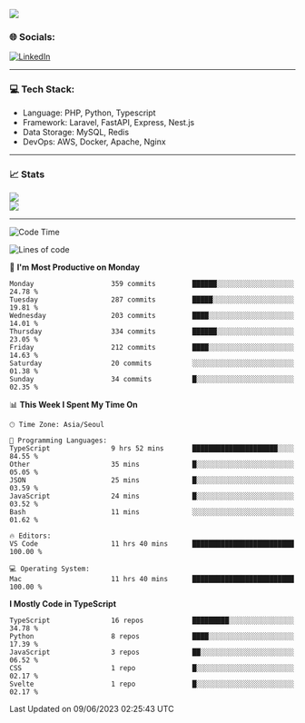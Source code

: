 <!--[![](https://visitcount.itsvg.in/api?id=jin-wk&icon=7&color=12)](https://visitcount.itsvg.in)-->
<!--[![Hits](https://hits.seeyoufarm.com/api/count/incr/badge.svg?url=https%3A%2F%2Fgithub.com%2Fjin-wk&count_bg=%235F625C&title_bg=%23555555&icon=github.svg&icon_color=%23E7E7E7&title=Hits&edge_flat=false)](https://hits.seeyoufarm.com)-->
![](https://komarev.com/ghpvc/?username=jin-wk&color=lightgrey&style=for-the-badge)

### 🌐 Socials:
[![LinkedIn](https://img.shields.io/badge/LinkedIn-%230077B5.svg?logo=linkedin&logoColor=white)](https://linkedin.com/in/jinwook-lee-242625241) 

---

### 💻 Tech Stack:
  - Language: PHP, Python, Typescript
  - Framework: Laravel, FastAPI, Express, Nest.js
  - Data Storage: MySQL, Redis
  - DevOps: AWS, Docker, Apache, Nginx

---

### 📈 Stats
![](https://github-readme-stats.vercel.app/api?username=jin-wk&theme=dark&hide_border=true&include_all_commits=true&count_private=true)<br/>
![](https://github-readme-streak-stats.herokuapp.com/?user=jin-wk&theme=dark&hide_border=true)<br/>

---

<!--START_SECTION:waka-->
![Code Time](http://img.shields.io/badge/Code%20Time-600%20hrs%2020%20mins-blue)

![Lines of code](https://img.shields.io/badge/From%20Hello%20World%20I%27ve%20Written-644.8%20thousand%20lines%20of%20code-blue)

📅 **I'm Most Productive on Monday** 

```text
Monday                   359 commits         ██████░░░░░░░░░░░░░░░░░░░   24.78 % 
Tuesday                  287 commits         █████░░░░░░░░░░░░░░░░░░░░   19.81 % 
Wednesday                203 commits         ████░░░░░░░░░░░░░░░░░░░░░   14.01 % 
Thursday                 334 commits         ██████░░░░░░░░░░░░░░░░░░░   23.05 % 
Friday                   212 commits         ████░░░░░░░░░░░░░░░░░░░░░   14.63 % 
Saturday                 20 commits          ░░░░░░░░░░░░░░░░░░░░░░░░░   01.38 % 
Sunday                   34 commits          █░░░░░░░░░░░░░░░░░░░░░░░░   02.35 % 
```


📊 **This Week I Spent My Time On** 

```text
🕑︎ Time Zone: Asia/Seoul

💬 Programming Languages: 
TypeScript               9 hrs 52 mins       █████████████████████░░░░   84.55 % 
Other                    35 mins             █░░░░░░░░░░░░░░░░░░░░░░░░   05.05 % 
JSON                     25 mins             █░░░░░░░░░░░░░░░░░░░░░░░░   03.59 % 
JavaScript               24 mins             █░░░░░░░░░░░░░░░░░░░░░░░░   03.52 % 
Bash                     11 mins             ░░░░░░░░░░░░░░░░░░░░░░░░░   01.62 % 

🔥 Editors: 
VS Code                  11 hrs 40 mins      █████████████████████████   100.00 % 

💻 Operating System: 
Mac                      11 hrs 40 mins      █████████████████████████   100.00 % 
```

**I Mostly Code in TypeScript** 

```text
TypeScript               16 repos            █████████░░░░░░░░░░░░░░░░   34.78 % 
Python                   8 repos             ████░░░░░░░░░░░░░░░░░░░░░   17.39 % 
JavaScript               3 repos             ██░░░░░░░░░░░░░░░░░░░░░░░   06.52 % 
CSS                      1 repo              █░░░░░░░░░░░░░░░░░░░░░░░░   02.17 % 
Svelte                   1 repo              █░░░░░░░░░░░░░░░░░░░░░░░░   02.17 % 
```




 Last Updated on 09/06/2023 02:25:43 UTC
<!--END_SECTION:waka-->
